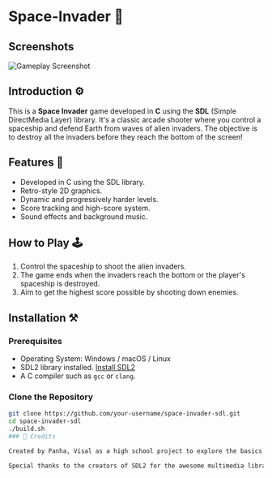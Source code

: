# Space-Invader 👾
## Screenshots
![Gameplay Screenshot](link_to_screenshot)

## Introduction ⚙️
This is a **Space Invader** game developed in **C** using the **SDL** (Simple DirectMedia Layer) library. It's a classic arcade shooter where you control a spaceship and defend Earth from waves of alien invaders. The objective is to destroy all the invaders before they reach the bottom of the screen!

## Features 💾
- Developed in C using the SDL library.
- Retro-style 2D graphics.
- Dynamic and progressively harder levels.
- Score tracking and high-score system.
- Sound effects and background music.

## How to Play 🕹️
1. Control the spaceship to shoot the alien invaders.
2. The game ends when the invaders reach the bottom or the player's spaceship is destroyed.
3. Aim to get the highest score possible by shooting down enemies.

## Installation ⚒️
### Prerequisites
- Operating System: Windows / macOS / Linux
- SDL2 library installed. [Install SDL2](https://wiki.libsdl.org/Installation)
- A C compiler such as `gcc` or `clang`.

### Clone the Repository
```bash
git clone https://github.com/your-username/space-invader-sdl.git
cd space-invader-sdl
./build.sh
### 📝 Credits

Created by Panha, Visal as a high school project to explore the basics of programming and game development.

Special thanks to the creators of SDL2 for the awesome multimedia library that made this project possible!
